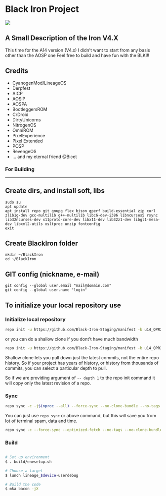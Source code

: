 # Black Iron Project #
<img src="https://imgur.com/rUip0he.jpg">

A Small Description of the Iron V4.X
----------------------------------

This time for the A14 version (V4.x) I didn't want to start from any basis other than the AOSP one
Feel free to build and have fun with the BLKI!!

Credits
-------
- CyanogenMod/LineageOS
- Derpfest
- AICP
- AOSiP
- AOSPA
- BootleggersROM
- CrDroid
- DirtyUnicorns
- NitrogenOS
- OmniROM
- PixelExperience
- Pixel Extended
- POSP
- RevengeOS
- ... and my eternal friend @Bicet

### For Building
--------

Create dirs, and install soft, libs
-----------------------------------

    sudo su
    apt update
    apt install repo git gnupg flex bison gperf build-essential zip curl zlib1g-dev gcc-multilib g++-multilib libc6-dev-i386 libncurses5 rsync lib32ncurses-dev x11proto-core-dev libx11-dev lib32z1-dev libgl1-mesa-dev libxml2-utils xsltproc unzip fontconfig
    exit

Create BlackIron folder
----------------------------------

    mkdir ~/BlackIron
    cd ~/BlackIron

GIT config (nickname, e-mail)
-----------------------------

    git config --global user.email "mail@domain.com"
    git config --global user.name "login"

To initialize your local repository use
---------------------------------------


### Initialize local repository ###

```bash
repo init -u https://github.com/Black-Iron-Staging/manifest -b u14_QPR2 --git-lfs
```
 or you can do a shallow clone if you dont't have much bandwidth
```bash
repo init -u https://github.com/Black-Iron-Staging/manifest -b u14_QPR2 --depth=1
```
Shallow clone lets you pull down just the latest commits, not the entire repo history. So if your project has years of history, or history from thousands of commits, you can select a particular depth to pull.

So if we are providing argument of `-- depth 1` to the repo init command it will copy only the latest revision of a repo.

### Sync ###

```bash
repo sync -c -j$(nproc --all) --force-sync --no-clone-bundle --no-tags
```
You can just use `repo sync` or above command, but this will save you from lot of terminal spam, data and time.
```bash
repo sync -c --force-sync --optimized-fetch --no-tags --no-clone-bundle --prune -j$(nproc --all)
```

### Build ###

```bash

# Set up environment
$ . build/envsetup.sh

# Choose a target
$ lunch lineage_$device-userdebug

# Build the code
$ mka bacon -jX
```

